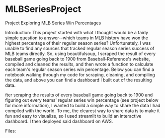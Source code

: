 # MLBSeriesProject
Project Exploring MLB Series Win Percentages

Introduction:
This project started with what I thought would be a fairly simple question to answer--which teams in MLB history have won the highest percentage of their regular season series? Unfortunately, I was unable to find any sources that tracked regular season series success of MLB teams directly. So, using beautifulsoup, I scraped the result of every baseball game going back to 1900 from Baseball-Reference's website, compiled and cleaned the results, and then wrote a function to calculate each team's regular season series win percentage. Below you can find a notebook walking through my code for scraping, cleaning, and compiling the data, and above you can find a dashboard I built out of the resulting data.

fter scraping the results of every baseball game going back to 1900 and figuring out every teams' regular series win percentage (see project below for more information), I wanted to build a simple way to share the data I had compiled with the world. To me, the clearest way to share data is to make it fun and easy to visualize, so I used streamlit to build an interactive dashboard. I then deployed said dashboard on AWS. 

Files:

